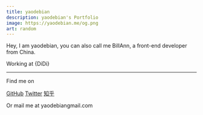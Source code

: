 ```yaml
---
title: yaodebian
description: yaodebian's Portfolio
image: https://yaodebian.me/og.png
art: random
---
```


Hey, I am yaodebian, you can also call me BillAnn, a front-end developer from China.

Working at {DiDi}<br>

<div flex-auto />

---

Find me on

<p flex="~ gap-2 wrap" class="mt--2!">
  <a href="https://github.com/yaodebian" target="_blank"><span op75 i-simple-icons-github /> GitHub</a>
  <a href="https://www.twitter.com/yaodebian" target="_blank"><span op75 i-ri-twitter-x-fill /> Twitter</a>
  <a href="https://www.zhihu.com/people/bi-an-yao-91" target="_blank"><span op75 i-simple-icons-zhihu /> 知乎</a>
  <!-- <a href="https://juejin.cn/user/870468942562845" target="_blank"><span op75 i-simple-icons-sinaweibo />掘金</a> -->
  <!-- <a href="" target="_blank"><span op75 i-simple-icons-sinaweibo />微信公众号「冬沐」</a> -->
</p>

Or mail me at <span font-mono>yaodebian<span i-carbon-at/>gmail.com</span>

<!-- --- -->

<!-- <SponsorButtons /> -->
